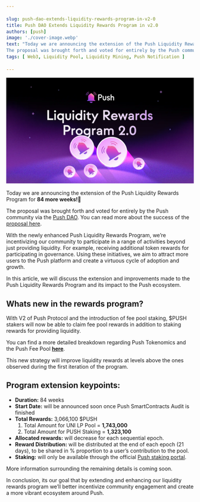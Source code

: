 ```yaml
---

slug: push-dao-extends-liquidity-rewards-program-in-v2-0
title: Push DAO Extends Liquidity Rewards Program in v2.0
authors: [push]
image: './cover-image.webp'
text: "Today we are announcing the extension of the Push Liquidity Rewards Program for 🎊84 more weeks🎊
The proposal was brought forth and voted for entirely by the Push community via the Push DAO"
tags: [ Web3, Liquidity Pool, Liquidity Mining, Push Notification ]

---
```


![Cover image of Push DAO Extends Liquidity Rewards Program in v2.0](./cover-image.webp)

<!--truncate-->

Today we are announcing the extension of the Push Liquidity Rewards Program for <b>84 more weeks!</b>🎊

The proposal was brought forth and voted for entirely by the Push community via the [Push DAO](https://twitter.com/Push_DAO). You can read more about the success of the [proposal here](https://snapshot.org/?utm_source=Twitter&utm_medium=Post&utm_campaign=RockstarsOfPushWeek17%2618Post#/pushdao.eth/proposal/0x54092053eff30c3c304e45b575881945192e710bc9b3914bfe1d1eadcda3f114).

With the newly enhanced Push Liquidity Rewards Program, we’re incentivizing our community to participate in a range of activities beyond just providing liquidity. For example, receiving additional token rewards for participating in governance. Using these initiatives, we aim to attract more users to the Push platform and create a virtuous cycle of adoption and growth.

In this article, we will discuss the extension and improvements made to the Push Liquidity Rewards Program and its impact to the Push ecosystem.

## Whats new in the rewards program?

With V2 of Push Protocol and the introduction of fee pool staking, $PUSH stakers will now be able to claim fee pool rewards in addition to staking rewards for providing liquidity.

You can find a more detailed breakdown regarding Push Tokenomics and the Push Fee Pool <a href="https://push.org/docs/tokenomics/deepdive/$push/#push-fee-pool"><b>here</b></a>.

This new strategy will improve liquidity rewards at levels above the ones observed during the first iteration of the program.

## Program extension keypoints:

- <b>Duration:</b> 84 weeks
- <b>Start Date:</b> will be announced soon once Push SmartContracts Audit is finished
- <b>Total Rewards:</b> 3,066,100 $PUSH<br/>
  1. Total Amount for UNI LP Pool = <b>1,743,000</b><br/>
  2. Total Amount for PUSH Staking = <b>1,323,100</b>
- <b>Allocated rewards:</b> will decrease for each sequential epoch.
- <b>Reward Distribution:</b> will be distributed at the end of each epoch (21 days), to be shared in % proportion to a user’s contribution to the pool.
- <b>Staking:</b> will only be available through the official <a href="https://app.push.org/#/yield">Push staking portal</a>.

More information surrounding the remaining details is coming soon.

In conclusion, its our goal that by extending and enhancing our liquidity rewards program we’ll better incentivize community engagement and create a more vibrant ecosystem around Push.
